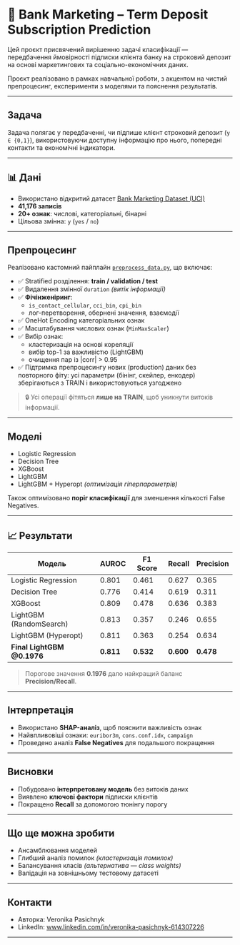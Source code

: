 # 🏦 Bank Marketing – Term Deposit Subscription Prediction

Цей проєкт присвячений вирішенню задачі класифікації — передбачення ймовірності підписки клієнта банку на строковий депозит на основі маркетингових та соціально-економічних даних.

Проєкт реалізовано в рамках навчальної роботи, з акцентом на чистий препроцесинг, експерименти з моделями та пояснення результатів.

---

## Задача

Задача полягає у передбаченні, чи підпише клієнт строковий депозит (`y ∈ {0,1}`), використовуючи доступну інформацію про нього, попередні контакти та економічні індикатори.

---

## 📊 Дані

- Використано відкритий датасет [Bank Marketing Dataset (UCI)](https://archive.ics.uci.edu/ml/datasets/Bank+Marketing)
- **41,176 записів**
- **20+ ознак**: числові, категоріальні, бінарні
- Цільова змінна: `y` (`yes` / `no`)

---

## Препроцесинг

Реалізовано кастомний пайплайн [`preprocess_data.py`](./preprocess_data.py), що включає:

- ✅ Stratified розділення: **train / validation / test**
- ✅ Видалення змінної `duration` *(витік інформації)*
- ✅ **Фічінженіринг**:
  - `is_contact_cellular`, `cci_bin`, `cpi_bin`
  - лог-перетворення, обернені значення, взаємодії
- ✅ OneHot Encoding категоріальних ознак
- ✅ Масштабування числових ознак (`MinMaxScaler`)
- ✅ Вибір ознак:
  - кластеризація на основі кореляції
  - вибір top-1 за важливістю (LightGBM)
  - очищення пар із |corr| > 0.95
- ✅ Підтримка препроцесингу нових (production) даних без повторного фіту: усі параметри (бінінг, скейлер, енкодер) зберігаються з TRAIN і використовуються узгоджено

> 🔒 Усі операції фітяться **лише на TRAIN**, щоб уникнути витоків інформації.

---

##  Моделі

- Logistic Regression
- Decision Tree
- XGBoost
- LightGBM
- LightGBM + Hyperopt *(оптимізація гіперпараметрів)*

Також оптимізовано **поріг класифікації** для зменшення кількості False Negatives.

---

## 📈 Результати

| Модель                      | AUROC | F1 Score | Recall | Precision |
|----------------------------|-------|----------|--------|-----------|
| Logistic Regression        | 0.801 | 0.461    | 0.627  | 0.365     |
| Decision Tree              | 0.776 | 0.414    | 0.619  | 0.311     |
| XGBoost                    | 0.809 | 0.478    | 0.636  | 0.383     |
| LightGBM (RandomSearch)    | 0.813 | 0.357    | 0.246  | 0.655     |
| LightGBM (Hyperopt)        | 0.811 | 0.363    | 0.254  | 0.634     |
| **Final LightGBM @0.1976** | **0.811** | **0.532** | **0.600** | **0.478** |

>  Порогове значення **0.1976** дало найкращий баланс **Precision/Recall**.

---

##  Інтерпретація

- Використано **SHAP-аналіз**, щоб пояснити важливість ознак
- Найвпливовіші ознаки: `euribor3m`, `cons.conf.idx`, `campaign`
- Проведено аналіз **False Negatives** для подальшого покращення

---

##  Висновки

- Побудовано **інтерпретовану модель** без витоків даних
- Виявлено **ключові фактори** підписки клієнтів
- Покращено **Recall** за допомогою тюнінгу порогу

---

##  Що ще можна зробити

- Ансамблювання моделей
- Глибший аналіз помилок *(кластеризація помилок)*
- Балансування класів *(альтернатива — class weights)*
- Валідація на зовнішньому тестовому датасеті

---

## Контакти

- Авторка: Veronika Pasichnyk
- LinkedIn: www.linkedin.com/in/veronika-pasichnyk-614307226

---
  
